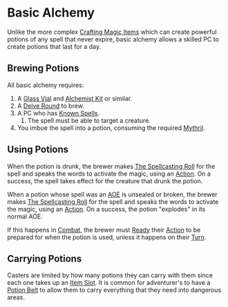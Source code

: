 # Basic Alchemy

Unlike the more complex [Crafting Magic Items](Crafting%20Magic%20Items.md) which can create powerful potions of any spell that never expire, basic alchemy allows a skilled PC to create potions that last for a day.

## Brewing Potions

All basic alchemy requires:

1. A [Glass Vial](../../Items%20and%20Gear/Gear/10%20Coins/Glass%20Vial.md) and [Alchemist Kit](../../Items%20and%20Gear/Gear/50%20Coins/Alchemist%20Kit.md) or similar.
2. A [Delve Round](../../Game%20Procedures/Core%20Procedures/Round.md#Delve%20Round) to brew.
3. A PC who has [Known Spells](../Spellcasting/Spell%20Learning/Known%20Spells.md).
	1. The spell must be able to target a creature.
4. You imbue the spell into a potion, consuming the required [Mythril](../Spellcasting/Mythril.md).

## Using Potions

When the potion is drunk, the brewer makes [The Spellcasting Roll](../Spellcasting/Spellcasting.md#The%20Spellcasting%20Roll) for the spell and speaks the words to activate the magic, using an [Action](../../Game%20Procedures/Core%20Procedures/Action.md). On a success, the spell takes effect for the creature that drunk the potion.

When a potion whose spell was an [AOE](../Spells/Areas%20of%20Effect/{AOE}%20Area%20of%20Effect.md) is unsealed or broken, the brewer makes [The Spellcasting Roll](../Spellcasting/Spellcasting.md#The%20Spellcasting%20Roll) for the spell and speaks the words to activate the magic, using an [Action](../../Game%20Procedures/Core%20Procedures/Action.md). On a success, the potion "explodes" in its normal AOE.

If this happens in [Combat](../../Game%20Procedures/Combat/Combat.md), the brewer must [Ready](../../Game%20Procedures/Combat/Reaction.md#Ready) their [Action](../../Game%20Procedures/Core%20Procedures/Action.md) to be prepared for when the potion is used, unless it happens on their [Turn](../../Game%20Procedures/Core%20Procedures/Turn.md).

## Carrying Potions

Casters are limited by how many potions they can carry with them since each one takes up an [Item Slot](../../Items%20and%20Gear/Item%20Slot.md). It is common for adventurer's to have a [Potion Belt](../../Items%20and%20Gear/Gear/100%20Coins/Potion%20Belt.md) to allow them to carry everything that they need into dangerous areas.
